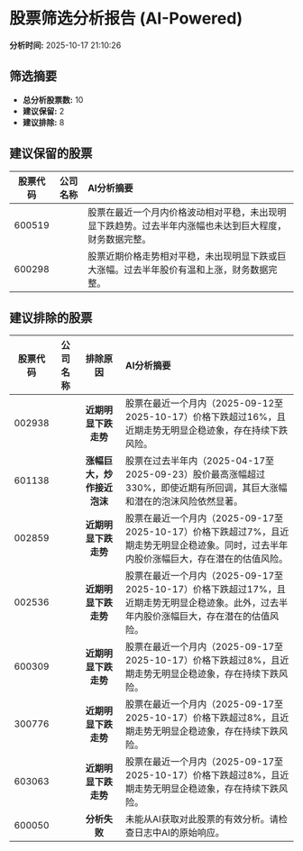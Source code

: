 # 股票筛选分析报告 (AI-Powered)

**分析时间:** 2025-10-17 21:10:26

## 筛选摘要

- **总分析股票数:** 10
- **建议保留:** 2
- **建议排除:** 8

## 建议保留的股票

| 股票代码 | 公司名称 | AI分析摘要 |
|:---:|:---:|:---|
| 600519 |  | 股票在最近一个月内价格波动相对平稳，未出现明显下跌趋势。过去半年内涨幅也未达到巨大程度，财务数据完整。 |
| 600298 |  | 股票近期价格走势相对平稳，未出现明显下跌或巨大涨幅。过去半年股价有温和上涨，财务数据完整。 |

## 建议排除的股票

| 股票代码 | 公司名称 | 排除原因 | AI分析摘要 |
|:---:|:---:|:---:|:---|
| 002938 |  | **近期明显下跌走势** | 股票在最近一个月内（2025-09-12至2025-10-17）价格下跌超过16%，且近期走势无明显企稳迹象，存在持续下跌风险。 |
| 601138 |  | **涨幅巨大，炒作接近泡沫** | 股票在过去半年内（2025-04-17至2025-09-23）股价最高涨幅超过330%，即使近期有所回调，其巨大涨幅和潜在的泡沫风险依然显著。 |
| 002859 |  | **近期明显下跌走势** | 股票在最近一个月内（2025-09-17至2025-10-17）价格下跌超过7%，且近期走势无明显企稳迹象。同时，过去半年内股价涨幅巨大，存在潜在的估值风险。 |
| 002536 |  | **近期明显下跌走势** | 股票在最近一个月内（2025-09-17至2025-10-17）价格下跌超过17%，且近期走势无明显企稳迹象。此外，过去半年内股价涨幅巨大，存在潜在的估值风险。 |
| 600309 |  | **近期明显下跌走势** | 股票在最近一个月内（2025-09-17至2025-10-17）价格下跌超过8%，且近期走势无明显企稳迹象，存在持续下跌风险。 |
| 300776 |  | **近期明显下跌走势** | 股票在最近一个月内（2025-09-17至2025-10-17）价格下跌超过8%，且近期走势无明显企稳迹象，存在持续下跌风险。 |
| 603063 |  | **近期明显下跌走势** | 股票在最近一个月内（2025-09-17至2025-10-17）价格下跌超过8%，且近期走势无明显企稳迹象，存在持续下跌风险。 |
| 600050 |  | **分析失败** | 未能从AI获取对此股票的有效分析。请检查日志中AI的原始响应。 |
